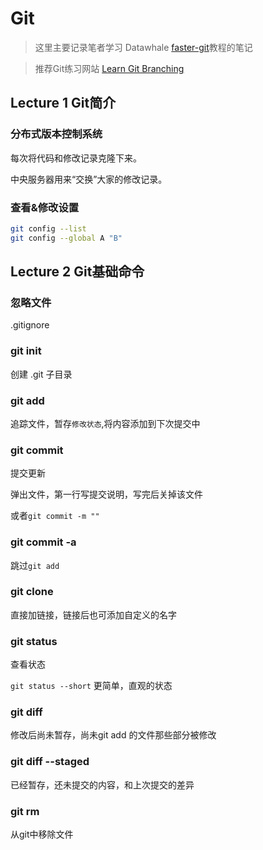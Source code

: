 # Git



> 这里主要记录笔者学习 Datawhale [faster-git](https://github.com/datawhalechina/faster-git)教程的笔记

> 推荐Git练习网站 [Learn Git Branching](https://learngitbranching.js.org/?locale=zh_CN)

## Lecture 1 Git简介

### 分布式版本控制系统

每次将代码和修改记录克隆下来。

中央服务器用来“交换”大家的修改记录。

### 查看&修改设置

```bash
git config --list
git config --global A "B"
```

## Lecture 2 Git基础命令

### 忽略文件

 .gitignore

### git init

创建 .git 子目录

### git add

追踪文件，暂存`修改状态`,将内容添加到下次提交中

### git commit

提交更新

弹出文件，第一行写提交说明，写完后关掉该文件

或者`git commit -m ""`

### git commit -a

跳过`git add`

### git clone

直接加链接，链接后也可添加自定义的名字

### git status

查看状态

`git status --short` 更简单，直观的状态

### git diff

修改后尚未暂存，尚未git add 的文件那些部分被修改

### git diff --staged

已经暂存，还未提交的内容，和上次提交的差异

### git rm

从git中移除文件

